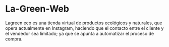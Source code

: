 # La-Green-Web
Lagreen eco es una tienda virtual de productos ecológicos y naturales, que opera actualmente en Instagram, haciendo que el contacto entre el cliente y el vendedor sea limitado; ya que se apunta a automatizar el proceso de compra.

